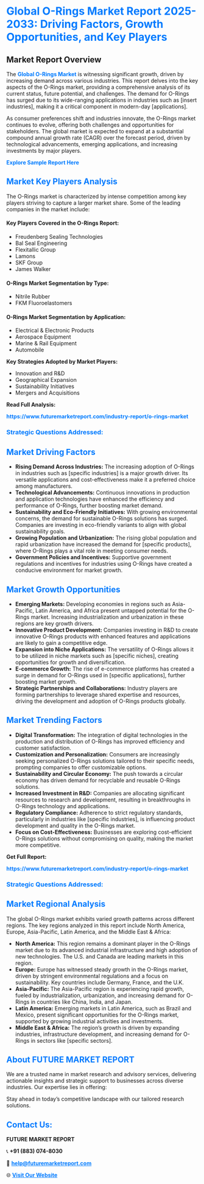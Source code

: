 <h1 style="color: #007BFF;">Global O-Rings Market Report 2025-2033: Driving Factors, Growth Opportunities, and Key Players</h1>

<section id="overview">
<h2>Market Report Overview</h2>
<p>The <a href="https://www.futuremarketreport.com/industry-report/o-rings-market" style="color: #007BFF; text-decoration: none;"><strong>Global O-Rings Market</strong></a> is witnessing significant growth, driven by increasing demand across various industries. This report delves into the key aspects of the O-Rings market, providing a comprehensive analysis of its current status, future potential, and challenges. The demand for O-Rings has surged due to its wide-ranging applications in industries such as [insert industries], making it a critical component in modern-day [applications].</p>
<p>As consumer preferences shift and industries innovate, the O-Rings market continues to evolve, offering both challenges and opportunities for stakeholders. The global market is expected to expand at a substantial compound annual growth rate (CAGR) over the forecast period, driven by technological advancements, emerging applications, and increasing investments by major players.</p>
</section>

<section id="overview">
<p><a href="https://www.futuremarketreport.com/request-sample/reportId=84112" style="color: #007BFF; text-decoration: none;"><strong>Explore Sample Report Here</strong></a></p>
</section>

<section id="key-players">
<h2 style="color: #007BFF;">Market Key Players Analysis</h2>
<p>The O-Rings market is characterized by intense competition among key players striving to capture a larger market share. Some of the leading companies in the market include:</p>
<h4>Key Players Covered in the O-Rings Report:</h4>
<ul><li>Freudenberg Sealing Technologies</li><li>Bal Seal Engineering</li><li>Flexitallic Group</li><li>Lamons</li><li>SKF Group</li><li>James Walker</li></ul>
<h4>O-Rings Market Segmentation by Type:</h4>
<ul><li>Nitrile Rubber</li><li>FKM Fluoroelastomers</li></ul>

<h4>O-Rings Market Segmentation by Application:</h4>
<ul><li>Electrical &amp; Electronic Products</li><li>Aerospace Equipment</li><li>Marine &amp; Rail Equipment</li><li>Automobile</li></ul>
<p><strong>Key Strategies Adopted by Market Players:</strong></p>
<ul>
<li>Innovation and R&D</li>
<li>Geographical Expansion</li>
<li>Sustainability Initiatives</li>
<li>Mergers and Acquisitions</li>
</ul>
</section>

<section>
<p><strong>Read Full Analysis: </strong></p><a href="https://www.futuremarketreport.com/industry-report/o-rings-market" style="color: #007BFF; text-decoration: none;"><strong>https://www.futuremarketreport.com/industry-report/o-rings-market</strong></a>
<h3 style="color: #007BFF;">Strategic Questions Addressed:</h3>
</section>

<section id="driving-factors">
<h2 style="color: #007BFF;">Market Driving Factors</h2>
<ul>
<li><strong>Rising Demand Across Industries:</strong> The increasing adoption of O-Rings in industries such as [specific industries] is a major growth driver. Its versatile applications and cost-effectiveness make it a preferred choice among manufacturers.</li>
<li><strong>Technological Advancements:</strong> Continuous innovations in production and application technologies have enhanced the efficiency and performance of O-Rings, further boosting market demand.</li>
<li><strong>Sustainability and Eco-Friendly Initiatives:</strong> With growing environmental concerns, the demand for sustainable O-Rings solutions has surged. Companies are investing in eco-friendly variants to align with global sustainability goals.</li>
<li><strong>Growing Population and Urbanization:</strong> The rising global population and rapid urbanization have increased the demand for [specific products], where O-Rings plays a vital role in meeting consumer needs.</li>
<li><strong>Government Policies and Incentives:</strong> Supportive government regulations and incentives for industries using O-Rings have created a conducive environment for market growth.</li>
</ul>
</section>

<section id="growth-opportunities">
<h2 style="color: #007BFF;">Market Growth Opportunities</h2>
<ul>
<li><strong>Emerging Markets:</strong> Developing economies in regions such as Asia-Pacific, Latin America, and Africa present untapped potential for the O-Rings market. Increasing industrialization and urbanization in these regions are key growth drivers.</li>
<li><strong>Innovative Product Development:</strong> Companies investing in R&D to create innovative O-Rings products with enhanced features and applications are likely to gain a competitive edge.</li>
<li><strong>Expansion into Niche Applications:</strong> The versatility of O-Rings allows it to be utilized in niche markets such as [specific niches], creating opportunities for growth and diversification.</li>
<li><strong>E-commerce Growth:</strong> The rise of e-commerce platforms has created a surge in demand for O-Rings used in [specific applications], further boosting market growth.</li>
<li><strong>Strategic Partnerships and Collaborations:</strong> Industry players are forming partnerships to leverage shared expertise and resources, driving the development and adoption of O-Rings products globally.</li>
</ul>
</section>

<section id="trending-factors">
<h2 style="color: #007BFF;">Market Trending Factors</h2>
<ul>
<li><strong>Digital Transformation:</strong> The integration of digital technologies in the production and distribution of O-Rings has improved efficiency and customer satisfaction.</li>
<li><strong>Customization and Personalization:</strong> Consumers are increasingly seeking personalized O-Rings solutions tailored to their specific needs, prompting companies to offer customizable options.</li>
<li><strong>Sustainability and Circular Economy:</strong> The push towards a circular economy has driven demand for recyclable and reusable O-Rings solutions.</li>
<li><strong>Increased Investment in R&D:</strong> Companies are allocating significant resources to research and development, resulting in breakthroughs in O-Rings technology and applications.</li>
<li><strong>Regulatory Compliance:</strong> Adherence to strict regulatory standards, particularly in industries like [specific industries], is influencing product development and quality in the O-Rings market.</li>
<li><strong>Focus on Cost-Effectiveness:</strong> Businesses are exploring cost-efficient O-Rings solutions without compromising on quality, making the market more competitive.</li>
</ul>
</section>

<section>
<p><strong>Get Full Report: </strong></p><a href="https://www.futuremarketreport.com/industry-report/o-rings-market" style="color: #007BFF; text-decoration: none;"><strong>https://www.futuremarketreport.com/industry-report/o-rings-market</strong></a>
<h3 style="color: #007BFF;">Strategic Questions Addressed:</h3>
</section>


<section id="regional-analysis">
<h2 style="color: #007BFF;">Market Regional Analysis</h2>
<p>The global O-Rings market exhibits varied growth patterns across different regions. The key regions analyzed in this report include North America, Europe, Asia-Pacific, Latin America, and the Middle East & Africa:</p>
<ul>
<li><strong>North America:</strong> This region remains a dominant player in the O-Rings market due to its advanced industrial infrastructure and high adoption of new technologies. The U.S. and Canada are leading markets in this region.</li>
<li><strong>Europe:</strong> Europe has witnessed steady growth in the O-Rings market, driven by stringent environmental regulations and a focus on sustainability. Key countries include Germany, France, and the U.K.</li>
<li><strong>Asia-Pacific:</strong> The Asia-Pacific region is experiencing rapid growth, fueled by industrialization, urbanization, and increasing demand for O-Rings in countries like China, India, and Japan.</li>
<li><strong>Latin America:</strong> Emerging markets in Latin America, such as Brazil and Mexico, present significant opportunities for the O-Rings market, supported by growing industrial activities and investments.</li>
<li><strong>Middle East & Africa:</strong> The region’s growth is driven by expanding industries, infrastructure development, and increasing demand for O-Rings in sectors like [specific sectors].</li>
</ul>
</section>

<footer>
<h2 style="color: #007BFF;">About FUTURE MARKET REPORT</h2>
<p>We are a trusted name in market research and advisory services, delivering actionable insights and strategic support to businesses across diverse industries. Our expertise lies in offering:</p>

<p>Stay ahead in today’s competitive landscape with our tailored research solutions.</p>

<h2 style="color: #007BFF;">Contact Us:</h2>
<p><strong>FUTURE MARKET REPORT</strong></p>
<p>📞 <strong>+91 (883) 074-8030</strong></p>
<p>📧 <strong><a href="mailto:help@futuremarketreport.com" style="color: #007BFF;">help@futuremarketreport.com</a></strong></p>
<p>🌐 <strong><a href="https://www.futuremarketreport.com/" style="color: #007BFF;">Visit Our Website</a></strong></p>
</footer>